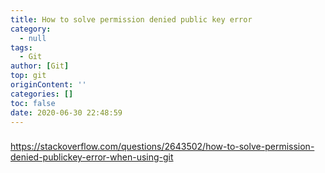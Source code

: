 ```yaml
---
title: How to solve permission denied public key error
category:
  - null
tags:
  - Git
author: [Git]
top: git
originContent: ''
categories: []
toc: false
date: 2020-06-30 22:48:59
---
```


### 

https://stackoverflow.com/questions/2643502/how-to-solve-permission-denied-publickey-error-when-using-git